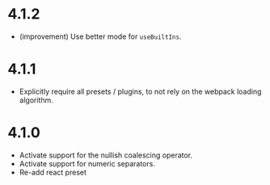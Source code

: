 4.1.2
=====

*   (improvement) Use better mode for `useBuiltIns`.


4.1.1
=====

*   Explicitly require all presets / plugins, to not rely on the webpack loading algorithm.


4.1.0
=====

*   Activate support for the nullish coalescing operator.
*   Activate support for numeric separators.
*   Re-add react preset
